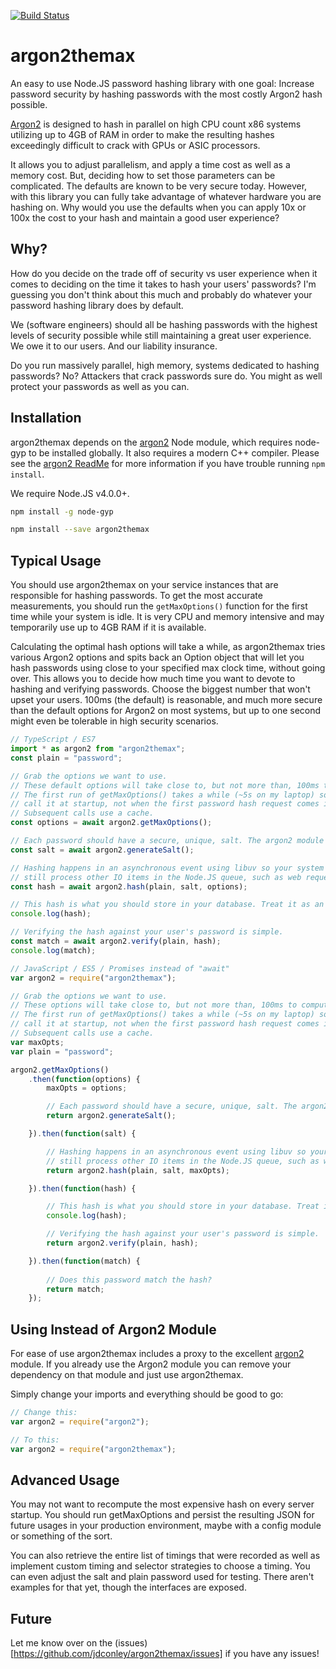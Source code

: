 [![Build Status](https://travis-ci.org/jdconley/argon2themax.svg?branch=master)](https://travis-ci.org/jdconley/argon2themax)

# argon2themax
An easy to use Node.JS password hashing library with one goal:
Increase password security by hashing passwords with the most costly Argon2 
hash possible.

[Argon2](https://github.com/P-H-C/phc-winner-argon2) is designed to
hash in parallel on high CPU count x86 systems utilizing up to 4GB of RAM
in order to make the resulting hashes exceedingly difficult to crack
with GPUs or ASIC processors.

It allows you to adjust parallelism, and apply a time cost as well as a
memory cost. But, deciding how to set those parameters can be complicated.
The defaults are known to be very secure today. However, with this
library you can fully take advantage of whatever hardware you are hashing
on. Why would you use the defaults when you can apply 10x or 100x the
cost to your hash and maintain a good user experience?

## Why?
How do you decide on the trade off of security vs user experience when it
comes to deciding on the time it takes to hash your users' passwords?
I'm guessing you don't think about this much and probably do whatever
your password hashing library does by default.

We (software engineers) should all be hashing passwords with the highest
levels of security possible while still maintaining a great user
experience. We owe it to our users. And our liability insurance.

Do you run massively parallel, high memory, systems dedicated to hashing
passwords? No? Attackers that crack passwords sure do. You might as well
protect your passwords as well as you can.

## Installation
argon2themax depends on the [argon2](https://github.com/ranisalt/node-argon2) Node module, which
requires node-gyp to be installed globally. It also requires a modern
C++ compiler. Please see the [argon2 ReadMe](https://github.com/ranisalt/node-argon2)
for more information if you have trouble running `npm install`.

We require Node.JS v4.0.0+.

```sh
npm install -g node-gyp

npm install --save argon2themax
```

## Typical Usage
You should use argon2themax on your service instances that are responsible for hashing
passwords. To get the most accurate measurements, you should run the `getMaxOptions()` 
function for the first time while your system is idle. It is very CPU and memory 
intensive and may temporarily use up to 4GB RAM if it is available.

Calculating the optimal hash options will take a while, as argon2themax tries various 
Argon2 options and spits back an Option object that will let you hash passwords
using close to your specified max clock time, without going over. This allows you to 
decide how much time you want to devote to hashing and verifying passwords. 
Choose the biggest number that won't upset your users. 100ms (the default) is reasonable, 
and much more secure than the default options for Argon2 on most systems, but up to one 
second might even be tolerable in high security scenarios.

```ts
// TypeScript / ES7
import * as argon2 from "argon2themax";
const plain = "password";

// Grab the options we want to use.
// These default options will take close to, but not more than, 100ms to compute a hash.
// The first run of getMaxOptions() takes a while (~5s on my laptop) so you should 
// call it at startup, not when the first password hash request comes in.
// Subsequent calls use a cache.
const options = await argon2.getMaxOptions();

// Each password should have a secure, unique, salt. The argon2 module provides that.
const salt = await argon2.generateSalt();

// Hashing happens in an asynchronous event using libuv so your system can
// still process other IO items in the Node.JS queue, such as web requests.
const hash = await argon2.hash(plain, salt, options);

// This hash is what you should store in your database. Treat it as an opaque string.
console.log(hash);

// Verifying the hash against your user's password is simple.
const match = await argon2.verify(plain, hash);
console.log(match);
```

```js
// JavaScript / ES5 / Promises instead of "await"
var argon2 = require("argon2themax");

// Grab the options we want to use.
// These options will take close to, but not more than, 100ms to compute a hash.
// The first run of getMaxOptions() takes a while (~5s on my laptop) so you should 
// call it at startup, not when the first password hash request comes in.
// Subsequent calls use a cache.
var maxOpts;
var plain = "password";

argon2.getMaxOptions()
    .then(function(options) {
        maxOpts = options;

        // Each password should have a secure, unique, salt. The argon2 module provides that.
        return argon2.generateSalt();

    }).then(function(salt) {

        // Hashing happens in an asynchronous event using libuv so your system can
        // still process other IO items in the Node.JS queue, such as web requests.
        return argon2.hash(plain, salt, maxOpts);

    }).then(function(hash) {

        // This hash is what you should store in your database. Treat it as an opaque string.
        console.log(hash);

        // Verifying the hash against your user's password is simple.
        return argon2.verify(plain, hash);

    }).then(function(match) {
        
        // Does this password match the hash?
        return match;
    });
```

## Using Instead of Argon2 Module
For ease of use argon2themax includes a proxy to the excellent 
[argon2](https://github.com/ranisalt/node-argon2) module. If you already use the
Argon2 module you can remove your dependency on that module and just use argon2themax.

Simply change your imports and everything should be good to go:

```js
// Change this:
var argon2 = require("argon2");

// To this:
var argon2 = require("argon2themax");
```

## Advanced Usage
You may not want to recompute the most expensive hash on every server startup.
You should run getMaxOptions and persist the resulting JSON for future usages 
in your production environment, maybe with a config module or something of the
sort.

You can also retrieve the entire list of timings that were recorded as well as 
implement custom timing and selector strategies to choose a timing. You can even
adjust the salt and plain password used for testing. There aren't examples for 
that yet, though the interfaces are exposed.

## Future
Let me know over on the (issues)[https://github.com/jdconley/argon2themax/issues] if you have any issues!
